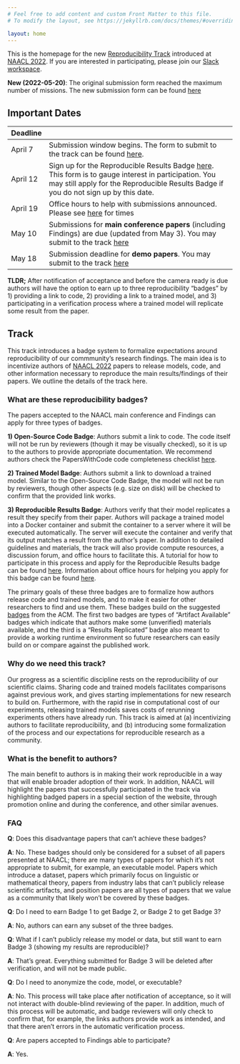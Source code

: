 ```yaml
---
# Feel free to add content and custom Front Matter to this file.
# To modify the layout, see https://jekyllrb.com/docs/themes/#overriding-theme-defaults

layout: home
--- 
```


This is the homepage for the new [Reproducibility Track](https://2022.naacl.org/blog/reproducibility-track/) introduced at [NAACL 2022](https://2022.naacl.org/). If you are interested in participating, please join our [Slack workspace](https://join.slack.com/t/naacl2022repr-fzm7952/shared_invite/zt-18jnk8g3k-F_n7wNjXTYU~oocCMc_rVg).

**New (2022-05-20)**: The original submission form reached the maximum number of missions.
The new submission form can be found [here](https://forms.office.com/r/iGiY8XiiH8) 

<!-- Output copied to clipboard! -->

<!-----
NEW: Check the "Suppress top comment" option to remove this info from the output.

Conversion time: 0.639 seconds.


Using this Markdown file:

1. Paste this output into your source file.
2. See the notes and action items below regarding this conversion run.
3. Check the rendered output (headings, lists, code blocks, tables) for proper
   formatting and use a linkchecker before you publish this page.

Conversion notes:

* Docs to Markdown version 1.0β31
* Thu Dec 16 2021 06:57:03 GMT-0800 (PST)
* Source doc: Reproducibility Track NAACL 2022
----->

## Important Dates

| Deadline |  | 
| ----------- | ----------- |
| April 7     | Submission window begins. The form to submit to the track can be found [here](https://forms.office.com/r/iGiY8XiiH8). |
| April 12   | Sign up for the Reproducible Results Badge [here](https://forms.office.com/r/i88YsKM58i). This form is to gauge interest in participation. You may still apply for the Reproducible Results Badge if you do not sign up by this date. |
| April 19 | Office hours to help with submissions announced. Please see [here](/pages/office-hours.html) for times |
| May 10 | Submissions for **main conference papers** (including Findings) are due (updated from May 3). You may submit to the track [here](https://forms.office.com/r/iGiY8XiiH8) |
| May 18 | Submission deadline for **demo papers**. You may submit to the track [here](https://forms.office.com/r/iGiY8XiiH8) |

**TLDR;** After notification of acceptance and before the camera ready is due authors will have the option to earn up to three reproducibility “badges” by 1) providing a link to code, 2) providing a link to a trained model, and 3) participating in a verification process where a trained model will replicate some result from the paper. 

## Track

This track introduces a badge system to formalize expectations around reproducibility of our commmunity’s research findings. The main idea is to incentivize authors of [NAACL 2022](https://2022.naacl.org/) papers to release models, code, and other information necessary to reproduce the main results/findings of their papers. We outline the details of the track here.

### What are these reproducibility badges?

The papers accepted to the NAACL main conference and Findings can apply for three types of badges.

**1) Open-Source Code Badge**: Authors submit a link to code. The code itself will not be run by reviewers (though it may be visually checked), so it is up to the authors to provide appropriate documentation. We recommend authors check the PapersWithCode code completeness checklist [here](https://medium.com/paperswithcode/ml-code-completeness-checklist-e9127b168501).

**2) Trained Model Badge**: Authors submit a link to download a trained model. Similar to the Open-Source Code Badge, the model will not be run by reviewers, though other aspects (e.g. size on disk) will be checked to confirm that the provided link works.

**3) Reproducible Results Badge**: Authors verify that their model replicates a result they specify from their paper. Authors will package a trained model into a Docker container and submit the container to a server where it will be executed automatically. The server will execute the container and verify that its output matches a result from the author’s paper. In addition to detailed guidelines and materials, the track will also provide compute resources, a discussion forum, and office hours to facilitate this. A tutorial for how to participate in this process and apply for the Reproducible Results badge can be found [here](/tutorial). Information about office hours for helping you apply for this badge can be found [here](/pages/office-hours.html).

The primary goals of these three badges are to formalize how authors release code and trained models, and to make it easier for other researchers to find and use them. These badges build on the suggested [badges](https://www.acm.org/publications/policies/artifact-review-badging) from the ACM. The first two badges are types of “Artifact Available” badges which indicate that authors make some (unverified) materials available, and the third is a “Results Replicated” badge also meant to provide a working runtime environment so future researchers can easily build on or compare against the published work.

### Why do we need this track?

Our progress as a scientific discipline rests on the reproducibility of our scientific claims. Sharing code and trained models facilitates comparisons against previous work, and gives starting implementations for new research to build on. Furthermore, with the rapid rise in computational cost of our experiments, releasing trained models saves costs of rerunning experiments others have already run. This track is aimed at (a) incentivizing authors to facilitate reproducibility, and (b) introducing some formalization of the process and our expectations for reproducible research as a community.

### What is the benefit to authors?

The main benefit to authors is in making their work reproducible in a way that will enable broader adoption of their work. In addition, NAACL will highlight the papers that successfully participated in the track via highlighting badged papers in a special section of the website, through promotion online and during the conference, and other similar avenues.

### FAQ

**Q**: Does this disadvantage papers that can’t achieve these badges? 

**A**: No. These badges should only be considered for a subset of all papers presented at NAACL; there are many types of papers for which it’s not appropriate to submit, for example, an executable model. Papers which introduce a dataset, papers which primarily focus on linguistic or mathematical theory, papers from industry labs that can’t publicly release scientific artifacts, and position papers are all types of papers that we value as a community that likely won’t be covered by these badges.

**Q**: Do I need to earn Badge 1 to get Badge 2, or Badge 2 to get Badge 3? 

**A**: No, authors can earn any subset of the three badges.

**Q**: What if I can’t publicly release my model or data, but still want to earn Badge 3 (showing my results are reproducible)? 

**A**: That’s great. Everything submitted for Badge 3 will be deleted after verification, and will not be made public.

**Q**: Do I need to anonymize the code, model, or executable?

**A**: No. This process will take place after notification of acceptance, so it will not interact with double-blind reviewing of the paper. In addition, much of this process will be automatic, and badge reviewers will only check to confirm that, for example, the links authors provide work as intended, and that there aren’t errors in the automatic verification process.

**Q**: Are papers accepted to Findings able to participate?

**A**: Yes.
